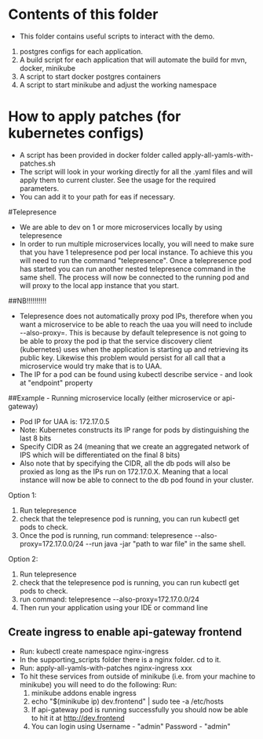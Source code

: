 # Contents of this folder
- This folder contains useful scripts to interact with the demo.
1. postgres configs for each application.
2. A build script for each application that will automate the build for mvn, docker, minikube
3. A script to start docker postgres containers
4. A script to start minikube and adjust the working namespace

# How to apply patches (for kubernetes configs)
- A script has been provided in docker folder called apply-all-yamls-with-patches.sh
- The script will look in your working directly for all the .yaml files and will apply them to current cluster. See the usage for the required parameters.
- You can add it to your path for eas if necessary. 

#Telepresence
- We are able to dev on 1 or more microservices locally by using telepresence
- In order to run multiple microservices locally, you will need to make sure that you have 1 telepresence pod per local instance. 
To achieve this you will need to run the command "telepresence". Once a telepresence pod has started you can run another nested telepresence
command in the same shell. The process will now be connected to the running pod and will proxy to the local app instance that you start.

##NB!!!!!!!!!!
- Telepresence does not automatically proxy pod IPs, therefore when you want a microservice to be able to reach the uaa
you will need to include --also-proxy=<IP for UAA pod>. This is because by default telepresence is not going to be able to 
proxy the pod ip that the service discovery client (kubernetes) uses when the application is starting up and retrieving its public key.
Likewise this problem would persist for all call that a microservice would try make that is to UAA.
- The IP for a pod can be found using kubectl describe service <service name> - and look at "endpoint" property

##Example - Running microservice locally (either microservice or api-gateway)
- Pod IP for UAA is: 172.17.0.5
- Note: Kubernetes constructs its IP range for pods by distinguishing the last 8 bits
- Specify CIDR as 24 (meaning that we create an aggregated network of IPS which will be differentiated on the final 8 bits)
- Also note that by specifying the CIDR, all the db pods will also be proxied as long as the IPs run on 172.17.0.X. 
Meaning that a local instance will now be able to connect to the db pod found in your cluster.

Option 1: 
1. Run telepresence
2. check that the telepresence pod is running, you can run kubectl get pods to check.
3. Once the pod is running, run command: telepresence --also-proxy=172.17.0.0/24 --run java -jar "path to war file" in the same shell.

Option 2: 
1. Run telepresence
2. check that the telepresence pod is running, you can run kubectl get pods to check.
1. run command: telepresence --also-proxy=172.17.0.0/24
2. Then run your application using your IDE or command line

## Create ingress to enable api-gateway frontend
- Run: kubectl create namespace nginx-ingress
- In the supporting_scripts folder there is a nginx folder. cd to it.
- Run: apply-all-yamls-with-patches nginx-ingress xxx
- To hit these services from outside of minikube (i.e. from your machine to minikube) you will need to do the following:
Run:
    1. minikube addons enable ingress
    2. echo "$(minikube ip) dev.frontend" | sudo tee -a /etc/hosts
    3. If api-gateway pod is running successfully you should now be able to hit it at http://dev.frontend
    4. You can login using Username - "admin" Password - "admin"
 
